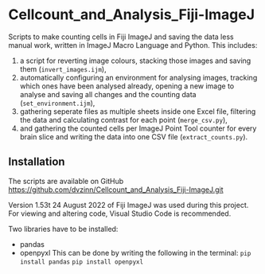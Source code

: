 # Cellcount_and_Analysis_Fiji-ImageJ
 Scripts to make counting cells in Fiji ImageJ and saving the data less manual work, written in ImageJ Macro Language and Python.
 This includes:
 1. a script for reverting image colours, stacking those images and saving them (`invert_images.ijm`),
 2. automatically configuring an environment for analysing images, tracking which ones have been analysed already, opening a new image to analyse and saving all changes and the counting data (`set_environment.ijm`),
 3. gathering seperate files as multiple sheets inside one Excel file, filtering the data and calculating contrast for each point (`merge_csv.py`),
 4. and gathering the counted cells per ImageJ Point Tool counter for every brain slice and writing the data into one CSV file (`extract_counts.py`). 

## Installation  
The scripts are available on GitHub https://github.com/dvzinn/Cellcount_and_Analysis_Fiji-ImageJ.git 

Version 1.53t 24 August 2022 of Fiji ImageJ was used during this project.
For viewing and altering code, Visual Studio Code is recommended.

Two libraries have to be installed:
- pandas
- openpyxl
This can be done by writing the following in the terminal: 
```pip install pandas```
```pip install openpyxl```




